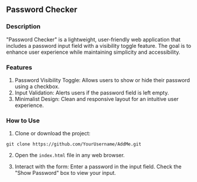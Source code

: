 ## Password Checker

### Description
"Password Checker" is a lightweight, user-friendly web application that includes a password input field with a visibility toggle feature. The goal is to enhance user experience while maintaining simplicity and accessibility.

### Features
1. Password Visibility Toggle: Allows users to show or hide their password using a checkbox.
2. Input Validation: Alerts users if the password field is left empty.
3. Minimalist Design: Clean and responsive layout for an intuitive user experience.

### How to Use
1. Clone or download the project:

```git clone https://github.com/YourUsername/AddMe.git```

2. Open the `index.html` file in any web browser.

3. Interact with the form:
Enter a password in the input field.
Check the "Show Password" box to view your input.
